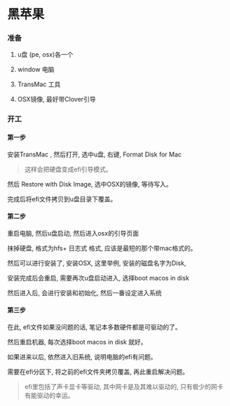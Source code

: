 # 黑苹果

### 准备

1. u盘 (pe, osx)各一个

2. window 电脑

3. TransMac 工具

4. OSX镜像, 最好带Clover引导

### 开工

#### 第一步

安装TransMac , 然后打开, 选中u盘, 右键, Format Disk for Mac

> 这样会把硬盘变成efi引导模式。 

然后 Restore with Disk Image, 选中OSX的镜像, 等待写入。 

完成后将efi文件拷贝到u盘目录下覆盖。 

#### 第二步

重启电脑, 然后u盘启动, 然后进入osx的引导页面

抹掉硬盘, 格式为hfs+ 日志式 格式, 应该是最短的那个带mac格式的。 

然后可以进行安装了, 安装OSX, 这里举例, 安装的磁盘名字为Disk, 

安装完成后会重启, 需要再次u盘启动进入, 选择boot macos in disk

然后进入后, 会进行安装和初始化, 然后一番设定进入系统

#### 第三步

在此, efi文件如果没问题的话, 笔记本多数硬件都是可驱动的了。 

然后重启机器, 每次选择boot macos in disk 就好。 

如果进来以后, 依然进入旧系统, 说明电脑的efi有问题。 

需要在efi分区下, 将之前的efi文件夹拷贝覆盖, 再此重启解决问题。 

> efi里包括了声卡显卡等驱动, 其中网卡是及其难以驱动的, 只有极少的网卡有能驱动的幸运。 


